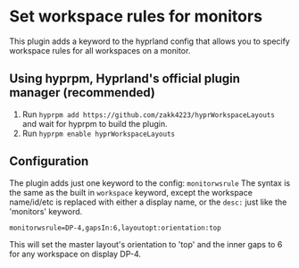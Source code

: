 # Set workspace rules for monitors 


This plugin adds a keyword to the hyprland config that allows you to specify workspace rules for all workspaces on a monitor.


## Using hyprpm, Hyprland's official plugin manager (recommended)
1. Run `hyprpm add https://github.com/zakk4223/hyprWorkspaceLayouts` and wait for hyprpm to build the plugin.
2. Run `hyprpm enable hyprWorkspaceLayouts`


## Configuration 

The plugin adds just one keyword to the config: ```monitorwsrule```
The syntax is the same as the built in ```workspace``` keyword, except the workspace name/id/etc is replaced with either a display name, or the ```desc:``` just like the 'monitors' keyword.

```
monitorwsrule=DP-4,gapsIn:6,layoutopt:orientation:top
```

This will set the master layout's orientation to 'top' and the inner gaps to 6 for any workspace on display DP-4. 
